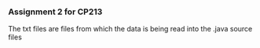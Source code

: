 ### Assignment 2 for CP213 ###
The txt files are files from which the data is being read into the .java source files

